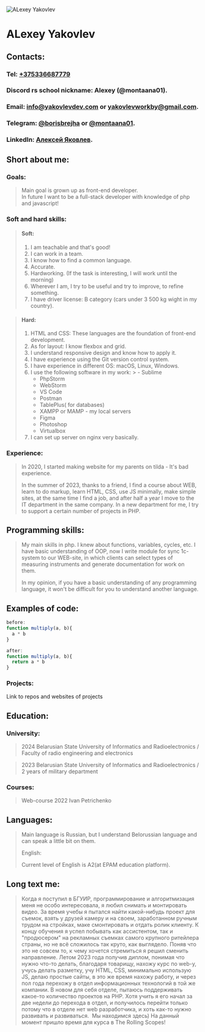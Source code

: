![ALexey Yakovlev](https://avatars.githubusercontent.com/u/75353637?v=4)
# ALexey Yakovlev
## Contacts:
### Tel: [+375336687779](tel:375336687779)
### Discord rs school nickname: Alexey (@montaana01).
### Email: [info@yakovlevdev.com](mailto:info@yakovlevdev.com) or [yakovlevworkby@gmail.com](mailto:).
### Telegram: [@borisbrejha](https://t.me/borisbrejha) or [@montaana01](https://t.me/montaana01).
### LinkedIn: [Алексей Яковлев](www.linkedin.com/in/montaana01).

## Short about me:

### Goals:
> Main goal is grown up as front-end developer.  
> In future I want to be a full-stack developer
> with knowledge of php and javascript!
### Soft and hard skills:
>#### Soft:
> 1. I am teachable and that's good!
> 2. I can work in a team.
> 3. I know how to find a common language.
> 4. Accurate.
> 5. Hardworking. (If the task is interesting, I will work until the morning)
> 6. Wherever I am, I try to be useful and try to improve, to refine something.
> 7. I have driver license: B category (cars under 3 500 kg wight in my country).

>#### Hard:
> 1. HTML and CSS: These languages are the foundation of front-end development.
> 2. As for layout: I know flexbox and grid.
> 3. I understand responsive design and know how to apply it.
> 4. I have experience using the Git version control system.
> 5. I have experience in different OS: macOS, Linux, Windows.
> 6. I use the following software in my work:
     >      - Sublime
>      - PhpStorm
>      - WebStorm
>      - VS Code
>      - Postman
>      - TablePlus( for databases)
>      - XAMPP or MAMP - my local servers
>      - Figma
>      - Photoshop
>      - Virtualbox
> 7. I can set up server on nginx very basically.


### Experience:
> In 2020, I started making website for my parents on tilda - It's bad experience.
>
> In the summer of 2023, thanks to a friend, I find a course about WEB, learn to do markup, learn HTML, CSS, use JS minimally, make simple sites, at the same time I find a job, and after half a year I move to the IT department in the same company. In a new department for me, I try to support a certain number of projects in PHP.
## Programming skills:
> My main skills in php. I knew about functions, variables, cycles, etc. I have basic understanding of OOP, now I write module for sync 1c-system to our WEB-site, in which clients can select types of measuring instruments and generate documentation for work on them.
>
> In my opinion, if you have a basic understanding of any programming language, it won't be difficult for you to understand another language.
## Examples of code:

```javascript
before:
function multiply(a, b){
  a * b
}
```
```javascript
after:
function multiply(a, b){
  return a * b
}
```

### Projects:
Link to repos and websites of projects

## Education:
### University:
>2024 Belarusian State University of Informatics and Radioelectronics / Faculty of radio engineering and electronics

>2023 Belarusian State University of Informatics and Radioelectronics / 2 years of military department

### Courses:

> Web-course 2022 Ivan Petrichenko

## Languages:

> Main language is Russian, but I understand Belorussian language and can speak a little bit on them.
>
> English:
>
> Current level of English is A2(at EPAM education platform).
## Long text me:

>Когда я поступил в БГУИР, программирование и алгоритмизация меня не особо интересовала, я любил снимать и монтировать видео. За время учебы я пытался найти какой-нибудь проект для съемок, взять у друзей камеру и на своем, заработанном ручным трудом на стройках, маке смонтировать и отдать ролик клиенту. К концу обучения я успел побывать как ассистентом, так и "продюсером" на рекламных съемках самого крупного ритейлера страны, но не всё сложилось так круто, как выглядело. Поняв что это не совсем то, к чему хочется стремиться я решил сменить направление. Летом 2023 года получив диплом, понимая что нужно что-то делать, благодаря товарищу, нахожу курс по web-у, учусь делать разметку, учу HTML, CSS, минимально использую JS, делаю простые сайты, в это же время нахожу работу, и через пол года перехожу в отдел информационных технологий в той же компании. В новом для себя отделе, пытаюсь поддерживать какое-то количество проектов на PHP. Хотя учить я его начал за две недели до перехода в отдел, и получилось перейти только потому что в отделе нет web разработчика, и хоть как-то нужно развивать и развиваться.  Мы находимся здесь) На данный момент пришло время для курса в The Rolling Scopes!
